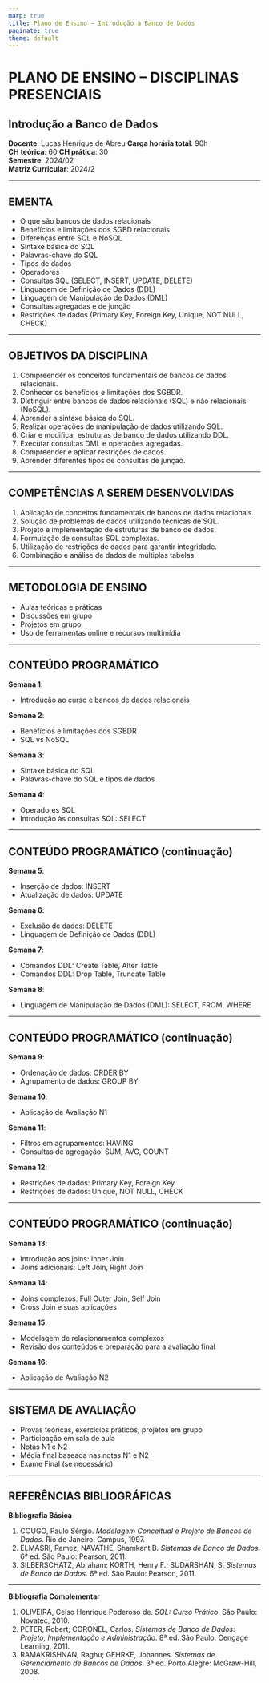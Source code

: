 ```yaml
---
marp: true
title: Plano de Ensino – Introdução a Banco de Dados
paginate: true
theme: default
---
```


# PLANO DE ENSINO – DISCIPLINAS PRESENCIAIS

## Introdução a Banco de Dados

**Docente**: Lucas Henrique de Abreu
**Carga horária total**: 90h  
**CH teórica**: 60    **CH prática**: 30  
**Semestre**: 2024/02  
**Matriz Curricular**: 2024/2  

---

## EMENTA

- O que são bancos de dados relacionais
- Benefícios e limitações dos SGBD relacionais
- Diferenças entre SQL e NoSQL
- Sintaxe básica do SQL
- Palavras-chave do SQL
- Tipos de dados
- Operadores
- Consultas SQL (SELECT, INSERT, UPDATE, DELETE)
- Linguagem de Definição de Dados (DDL)
- Linguagem de Manipulação de Dados (DML)
- Consultas agregadas e de junção
- Restrições de dados (Primary Key, Foreign Key, Unique, NOT NULL, CHECK)

---

## OBJETIVOS DA DISCIPLINA

1. Compreender os conceitos fundamentais de bancos de dados relacionais.
2. Conhecer os benefícios e limitações dos SGBDR.
3. Distinguir entre bancos de dados relacionais (SQL) e não relacionais (NoSQL).
4. Aprender a sintaxe básica do SQL.
5. Realizar operações de manipulação de dados utilizando SQL.
6. Criar e modificar estruturas de banco de dados utilizando DDL.
7. Executar consultas DML e operações agregadas.
8. Compreender e aplicar restrições de dados.
9. Aprender diferentes tipos de consultas de junção.

---

## COMPETÊNCIAS A SEREM DESENVOLVIDAS

1. Aplicação de conceitos fundamentais de bancos de dados relacionais.
2. Solução de problemas de dados utilizando técnicas de SQL.
3. Projeto e implementação de estruturas de banco de dados.
4. Formulação de consultas SQL complexas.
5. Utilização de restrições de dados para garantir integridade.
6. Combinação e análise de dados de múltiplas tabelas.

---

## METODOLOGIA DE ENSINO

- Aulas teóricas e práticas
- Discussões em grupo
- Projetos em grupo
- Uso de ferramentas online e recursos multimídia

---

## CONTEÚDO PROGRAMÁTICO

**Semana 1**:  
- Introdução ao curso e bancos de dados relacionais

**Semana 2**:  
- Benefícios e limitações dos SGBDR  
- SQL vs NoSQL  

**Semana 3**:  
- Sintaxe básica do SQL  
- Palavras-chave do SQL e tipos de dados  

**Semana 4**:  
- Operadores SQL  
- Introdução às consultas SQL: SELECT  

---

## CONTEÚDO PROGRAMÁTICO (continuação)

**Semana 5**:  
- Inserção de dados: INSERT  
- Atualização de dados: UPDATE  

**Semana 6**:  
- Exclusão de dados: DELETE  
- Linguagem de Definição de Dados (DDL)  

**Semana 7**:  
- Comandos DDL: Create Table, Alter Table  
- Comandos DDL: Drop Table, Truncate Table  

**Semana 8**:  
- Linguagem de Manipulação de Dados (DML): SELECT, FROM, WHERE  

---

## CONTEÚDO PROGRAMÁTICO (continuação)

**Semana 9**:  
- Ordenação de dados: ORDER BY  
- Agrupamento de dados: GROUP BY  

**Semana 10**:  
- Aplicação de Avaliação N1

**Semana 11**:  
- Filtros em agrupamentos: HAVING  
- Consultas de agregação: SUM, AVG, COUNT  

**Semana 12**:  
- Restrições de dados: Primary Key, Foreign Key  
- Restrições de dados: Unique, NOT NULL, CHECK  

---

## CONTEÚDO PROGRAMÁTICO (continuação)

**Semana 13**:  
- Introdução aos joins: Inner Join  
- Joins adicionais: Left Join, Right Join  

**Semana 14**:  
- Joins complexos: Full Outer Join, Self Join  
- Cross Join e suas aplicações  

**Semana 15**:  
- Modelagem de relacionamentos complexos  
- Revisão dos conteúdos e preparação para a avaliação final  

**Semana 16**:  
- Aplicação de Avaliação N2

---

## SISTEMA DE AVALIAÇÃO

- Provas teóricas, exercícios práticos, projetos em grupo
- Participação em sala de aula
- Notas N1 e N2
- Média final baseada nas notas N1 e N2
- Exame Final (se necessário)

---

## REFERÊNCIAS BIBLIOGRÁFICAS

**Bibliografia Básica**  
1. COUGO, Paulo Sérgio. *Modelagem Conceitual e Projeto de Bancos de Dados*. Rio de Janeiro: Campus, 1997.  
2. ELMASRI, Ramez; NAVATHE, Shamkant B. *Sistemas de Banco de Dados*. 6ª ed. São Paulo: Pearson, 2011.  
3. SILBERSCHATZ, Abraham; KORTH, Henry F.; SUDARSHAN, S. *Sistemas de Banco de Dados*. 6ª ed. São Paulo: Pearson, 2011.

---

**Bibliografia Complementar**  
1. OLIVEIRA, Celso Henrique Poderoso de. *SQL: Curso Prático*. São Paulo: Novatec, 2010.  
2. PETER, Robert; CORONEL, Carlos. *Sistemas de Banco de Dados: Projeto, Implementação e Administração*. 8ª ed. São Paulo: Cengage Learning, 2011.  
3. RAMAKRISHNAN, Raghu; GEHRKE, Johannes. *Sistemas de Gerenciamento de Bancos de Dados*. 3ª ed. Porto Alegre: McGraw-Hill, 2008.

